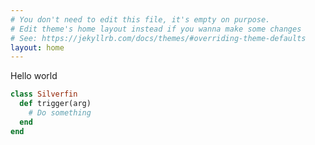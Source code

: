 ```yaml
---
# You don't need to edit this file, it's empty on purpose.
# Edit theme's home layout instead if you wanna make some changes
# See: https://jekyllrb.com/docs/themes/#overriding-theme-defaults
layout: home
---
```


Hello world

```ruby
class Silverfin
  def trigger(arg)
    # Do something
  end
end
```
